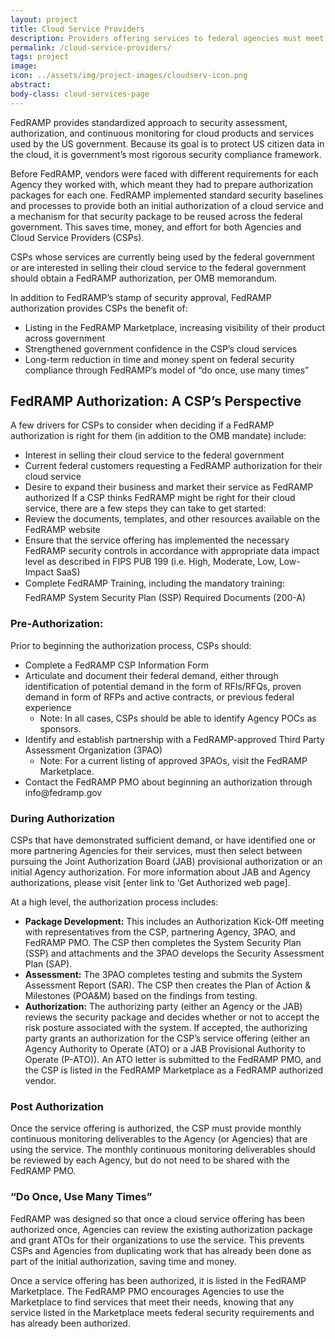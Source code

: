 ```yaml
---
layout: project
title: Cloud Service Providers
description: Providers offering services to federal agencies must meet FedRAMP requirements.
permalink: /cloud-service-providers/
tags: project
image: 
icon: ../assets/img/project-images/cloudserv-icon.png
abstract: 
body-class: cloud-services-page
---
```


FedRAMP provides standardized approach to security assessment, authorization, and continuous monitoring for cloud products and services used by the US government. Because its goal is to protect US citizen data in the cloud, it is government’s most rigorous security compliance framework.

Before FedRAMP, vendors were faced with different requirements for each Agency they worked with, which meant they had to prepare authorization packages for each one. FedRAMP implemented standard security baselines and processes to provide both an initial authorization of a cloud service and a mechanism for that security package to be reused across the federal government. This saves time, money, and effort for both Agencies and Cloud Service Providers (CSPs). 

CSPs whose services are currently being used by the federal government or are interested in selling their cloud service to the federal government should obtain a FedRAMP authorization, per OMB memorandum. 

In addition to FedRAMP’s stamp of security approval, FedRAMP authorization provides CSPs the benefit of: 
* Listing in the FedRAMP Marketplace, increasing visibility of their product across government
* Strengthened government confidence in the CSP’s cloud services
* Long-term reduction in time and money spent on federal security compliance through FedRAMP’s model of “do once, use many times”

## FedRAMP Authorization: A CSP’s Perspective 
A few drivers for CSPs to consider when deciding if a FedRAMP authorization is right for them (in addition to the OMB mandate) include: 

* Interest in selling their cloud service to the federal government
* Current federal customers requesting a FedRAMP authorization for their cloud service
* Desire to expand their business and market their service as FedRAMP authorized
If a CSP thinks FedRAMP might be right for their cloud service, there are a few steps they can take to get started:
* Review the documents, templates, and other resources available on the FedRAMP website
* Ensure that the service offering has implemented the necessary FedRAMP security controls in accordance with appropriate data impact level as described in FIPS PUB 199 (i.e. High, Moderate, Low, Low-Impact SaaS)
* Complete FedRAMP Training, including the mandatory training: FedRAMP System Security Plan (SSP) Required Documents (200-A)

<section id="pre-auth">
<h3>Pre-Authorization: </h3>
<p>Prior to beginning the authorization process, CSPs should:</p>
<ul>
<li>Complete a FedRAMP CSP Information Form </li>
<li>Articulate and document their federal demand, either through identification of potential demand in the form of RFIs/RFQs, proven demand in form of RFPs and active contracts, or previous federal experience
<ul>
   <li>Note: In all cases, CSPs should be able to identify Agency POCs as sponsors.</li></ul></li>
<li>Identify and establish partnership with a FedRAMP-approved Third Party Assessment Organization (3PAO)
   <ul><li>Note: For a current listing of approved 3PAOs, visit the FedRAMP Marketplace.</li></ul></li>
<li>Contact the FedRAMP PMO about beginning an authorization through info@fedramp.gov</li>
</ul>
</section>
<section id="during-auth">

<h3>During Authorization</h3>
<p>CSPs that have demonstrated sufficient demand, or have identified one or more partnering Agencies for their services, must then select between pursuing the Joint Authorization Board (JAB) provisional authorization or an initial Agency authorization. For more information about JAB and Agency authorizations, please visit [enter link to ‘Get Authorized web page].</p>

<p>At a high level, the authorization process includes:</p>
<ul>
<li><strong>Package Development:</strong> This includes an Authorization Kick-Off meeting with representatives from the CSP, partnering Agency, 3PAO, and FedRAMP PMO. The CSP then completes the System Security Plan (SSP) and attachments and the 3PAO develops the Security Assessment Plan (SAP).</li>
<li><strong>Assessment:</strong> The 3PAO completes testing and submits the System Assessment Report (SAR). The CSP then creates the Plan of Action & Milestones (POA&M) based on the findings from testing.</li>
<li><strong>Authorization:</strong> The authorizing party (either an Agency or the JAB) reviews the security package and decides whether or not to accept the risk posture associated with the system. If accepted, the authorizing party grants an authorization for the CSP’s service offering (either an Agency Authority to Operate (ATO) or a JAB Provisional Authority to Operate (P-ATO)). An ATO letter is submitted to the FedRAMP PMO, and the CSP is listed in the FedRAMP Marketplace as a FedRAMP authorized vendor.</li>
</ul>
</section>
<section id="post-auth">

<h3>Post Authorization</h3>
<p>Once the service offering is authorized, the CSP must provide monthly continuous monitoring deliverables to the Agency (or Agencies) that are using the service. The monthly continuous monitoring deliverables should be reviewed by each Agency, but do not need to be shared with the FedRAMP PMO.</p>
</section>

<h3>“Do Once, Use Many Times”</h3>
<p>FedRAMP was designed so that once a cloud service offering has been authorized once, Agencies can review the existing authorization package and grant ATOs for their organizations to use the service. This prevents CSPs and Agencies from duplicating work that has already been done as part of the initial authorization, saving time and money.</p>

<p>Once a service offering has been authorized, it is listed in the FedRAMP Marketplace. The FedRAMP PMO encourages Agencies to use the Marketplace to find services that meet their needs, knowing that any service listed in the Marketplace meets federal security requirements and has already been authorized.</p>
